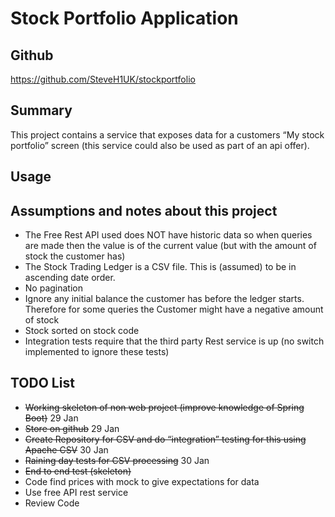 # Stock Portfolio Application


## Github 
https://github.com/SteveH1UK/stockportfolio

## Summary

This project contains a service that exposes data for a customers “My stock portfolio” screen (this service could also be used as part of an api offer).



## Usage


## Assumptions and notes about this project
* The Free Rest API used does NOT have historic data so when queries are made then the value is of the current value (but with the amount of stock the customer has)
* The Stock Trading Ledger is a CSV file. This is (assumed) to be in ascending date order.
* No pagination
* Ignore any initial balance the customer has before the ledger starts. Therefore for some queries the Customer might have a negative amount of stock
* Stock sorted on stock code
* Integration tests require that the third party Rest service is up (no switch implemented to ignore these tests)



## TODO List

* ~~Working skeleton of non web project (improve knowledge of Spring Boot)~~  29 Jan
* ~~Store on github~~ 29 Jan
* ~~Create Repository for CSV and do “integration” testing for this using Apache CSV~~ 30 Jan
* ~~Raining day tests for CSV processing~~ 30 Jan
* ~~End to end test (skeleton)~~
* Code find prices with mock to give expectations for data
* Use free API rest service
* Review Code
